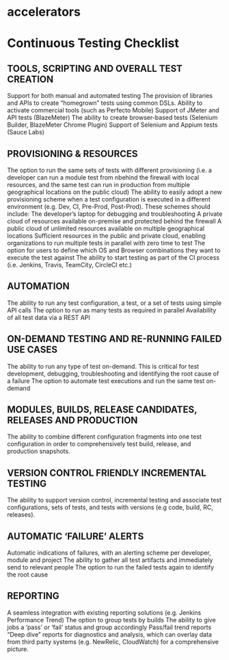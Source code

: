 # accelerators


# Continuous Testing Checklist

## TOOLS, SCRIPTING AND OVERALL TEST CREATION
Support for both manual and automated testing
The provision of libraries and APIs to create “homegrown” tests using common DSLs.
Ability to activate commercial tools (such as Perfecto Mobile)
Support of JMeter and API tests (BlazeMeter)
The ability to create browser-based tests (Selenium Builder, BlazeMeter Chrome Plugin)
Support of Selenium and Appium tests (Sauce Labs)


## PROVISIONING & RESOURCES
The option to run the same sets of tests with different provisioning (i.e. a developer can run a module test from nbehind the firewall with local resources, and the same test can run in production from multiple geographical locations on the public cloud)
The ability to easily adopt a new provisioning scheme when a test configuration is executed in a different environment (e.g. Dev, CI, Pre-Prod, Post-Prod). These schemes should include:
 The developer’s laptop for debugging and troubleshooting
 A private cloud of resources available on-premise and protected behind the firewall
 A public cloud of unlimited resources available on multiple geographical locations
 Sufficient resources in the public and private cloud, enabling organizations to run multiple tests in parallel with zero time to test
 The option for users to define which OS and Browser combinations they want to execute the test against
 The ability to start testing as part of the CI process (i.e. Jenkins, Travis, TeamCity, CircleCI etc.)
 
## AUTOMATION
The ability to run any test configuration, a test, or a set of tests using simple API calls
The option to run as many tests as required in parallel
Availability of all test data via a REST API
 
## ON-DEMAND TESTING AND RE-RUNNING FAILED USE CASES
The ability to run any type of test on-demand. This is critical for test development, debugging, troubleshooting and identifying the root cause of a failure
The option to automate test executions and run the same test on-demand
 
## MODULES, BUILDS, RELEASE CANDIDATES, RELEASES AND PRODUCTION
The ability to combine different configuration fragments into one test configuration in order to comprehensively test build, release, and production snapshots.
 
## VERSION CONTROL FRIENDLY INCREMENTAL TESTING
The ability to support version control, incremental testing and associate test configurations, sets of tests, and tests with versions (e.g code, build, RC, releases).
 
## AUTOMATIC ‘FAILURE’ ALERTS
Automatic indications of failures, with an alerting scheme per developer, module and project
The ability to gather all test artifacts and immediately send to relevant people
The option to run the failed tests again to identify the root cause
 
## REPORTING
A seamless integration with existing reporting solutions (e.g. Jenkins Performance Trend)
The option to group tests by builds
The ability to give jobs a ‘pass’ or ‘fail’ status and group accordingly
Pass/fail trend reports
“Deep dive” reports for diagnostics and analysis, which can overlay data from third party systems (e.g. NewRelic, CloudWatch) for a comprehensive picture.
